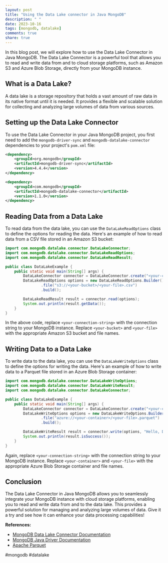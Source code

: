 ```yaml
---
layout: post
title: "Using the Data Lake connector in Java MongoDB"
description: " "
date: 2023-10-16
tags: [mongodb, datalake]
comments: true
share: true
---
```


In this blog post, we will explore how to use the Data Lake Connector in Java MongoDB. The Data Lake Connector is a powerful tool that allows you to read and write data from and to cloud storage platforms, such as Amazon S3 and Azure Blob Storage, directly from your MongoDB instance.

## What is a Data Lake?

A data lake is a storage repository that holds a vast amount of raw data in its native format until it is needed. It provides a flexible and scalable solution for collecting and analyzing large volumes of data from various sources.

## Setting up the Data Lake Connector

To use the Data Lake Connector in your Java MongoDB project, you first need to add the `mongodb-driver-sync` and `mongodb-datalake-connector` dependencies to your project's `pom.xml` file:

```xml
<dependency>
    <groupId>org.mongodb</groupId>
    <artifactId>mongodb-driver-sync</artifactId>
    <version>4.4.4</version>
</dependency>

<dependency>
    <groupId>com.mongodb</groupId>
    <artifactId>mongodb-datalake-connector</artifactId>
    <version>1.1.0</version>
</dependency>
```

## Reading Data from a Data Lake

To read data from the data lake, you can use the `DataLakeReadOptions` class to define the options for reading the data. Here's an example of how to read data from a CSV file stored in an Amazon S3 bucket:

```java
import com.mongodb.datalake.connector.DataLakeConnector;
import com.mongodb.datalake.connector.DataLakeReadOptions;
import com.mongodb.datalake.connector.DataLakeReadResult;

public class DataLakeExample {
    public static void main(String[] args) {
        DataLakeConnector connector = DataLakeConnector.create("<your-connection-string>");
        DataLakeReadOptions options = new DataLakeReadOptions.Builder()
                .file("s3://<your-bucket>/<your-file>.csv")
                .build();

        DataLakeReadResult result = connector.read(options);
        System.out.println(result.getData());
    }
}
```

In the above code, replace `<your-connection-string>` with the connection string to your MongoDB instance. Replace `<your-bucket>` and `<your-file>` with the appropriate Amazon S3 bucket and file names.

## Writing Data to a Data Lake

To write data to the data lake, you can use the `DataLakeWriteOptions` class to define the options for writing the data. Here's an example of how to write data to a Parquet file stored in an Azure Blob Storage container:

```java
import com.mongodb.datalake.connector.DataLakeWriteOptions;
import com.mongodb.datalake.connector.DataLakeWriteResult;
import com.mongodb.datalake.connector.DataLakeConnector;

public class DataLakeExample {
    public static void main(String[] args) {
        DataLakeConnector connector = DataLakeConnector.create("<your-connection-string>");
        DataLakeWriteOptions options = new DataLakeWriteOptions.Builder()
                .file("azure://<your-container>/<your-file>.parquet")
                .build();

        DataLakeWriteResult result = connector.write(options, "Hello, Data Lake!");
        System.out.println(result.isSuccess());
    }
}
```

Again, replace `<your-connection-string>` with the connection string to your MongoDB instance. Replace `<your-container>` and `<your-file>` with the appropriate Azure Blob Storage container and file names.

## Conclusion

The Data Lake Connector in Java MongoDB allows you to seamlessly integrate your MongoDB instance with cloud storage platforms, enabling you to read and write data from and to the data lake. This provides a powerful solution for managing and analyzing large volumes of data. Give it a try and see how it can enhance your data processing capabilities!

**References:**

- [MongoDB Data Lake Connector Documentation](https://docs.mongodb.com/datalake-connector/current/)
- [MongoDB Java Driver Documentation](https://mongodb.github.io/mongo-java-driver/)
- [Apache Parquet](https://parquet.apache.org/)

\#mongodb \#datalake